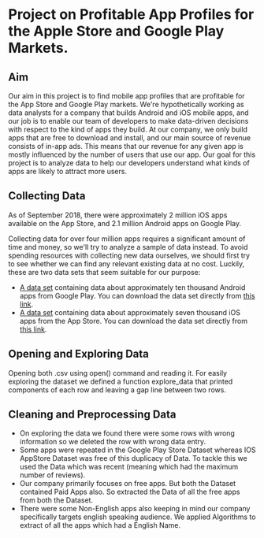 # Project on Profitable App Profiles for the Apple Store and Google Play Markets.
## Aim
Our aim in this project is to find mobile app profiles that are profitable for the App Store and Google Play markets. We're hypothetically working as data analysts for a company that builds Android and iOS mobile apps, and our job is to enable our team of developers to make data-driven decisions with respect to the kind of apps they build.
At our company, we only build apps that are free to download and install, and our main source of revenue consists of in-app ads. This means that our revenue for any given app is mostly influenced by the number of users that use our app. Our goal for this project is to analyze data to help our developers understand what kinds of apps are likely to attract more users.

## Collecting Data 
As of September 2018, there were approximately 2 million iOS apps available on the App Store, and 2.1 million Android apps on Google Play.

Collecting data for over four million apps requires a significant amount of time and money, so we'll try to analyze a sample of data instead. To avoid spending resources with collecting new data ourselves, we should first try to see whether we can find any relevant existing data at no cost. Luckily, these are two data sets that seem suitable for our purpose:

* [A data set](https://www.kaggle.com/lava18/google-play-store-apps) containing data about approximately ten thousand Android apps from Google Play. You can download the data set directly from [this link](https://dq-content.s3.amazonaws.com/350/googleplaystore.csv).
* [A data set](https://www.kaggle.com/ramamet4/app-store-apple-data-set-10k-apps) containing data about approximately seven thousand iOS apps from the App Store. You can download the data set directly from [this link](https://dq-content.s3.amazonaws.com/350/AppleStore.csv).

## Opening and Exploring Data
Opening both .csv using open() command and reading it. For easily exploring the dataset we defined a function explore_data that printed components of each row and leaving a gap line between two rows.

## Cleaning and Preprocessing Data
* On exploring the data we found there were some rows with wrong information so we deleted the row with wrong data entry.
* Some apps were repeated in the Google Play Store Dataset whereas IOS AppStore Dataset was free of this duplicacy of Data. To tackle this we used the Data which was recent (meaning which had the maximum number of reviews).
* Our company primarily focuses on free apps. But both the Dataset contained Paid Apps also. So extracted the Data of all the free apps from both the Dataset.
* There were some Non-English apps also keeping in mind our company specifically targets english speaking audience. We applied Algorithms to extract of all the apps which had a English Name. 
